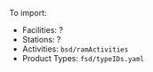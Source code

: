 To import:

* Facilities: ?
* Stations: ?
* Activities: `bsd/ramActivities`
* Product Types: `fsd/typeIDs.yaml`